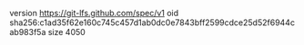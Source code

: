 version https://git-lfs.github.com/spec/v1
oid sha256:c1ad35f62e160c745c457d1ab0dc0e7843bff2599cdce25d52f6944cab983f5a
size 4050
